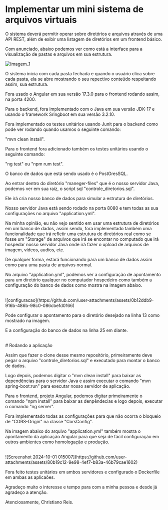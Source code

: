 # Implementar um mini sistema de arquivos virtuais

<p>O sistema deverá permitir operar sobre diretórios e arquivos através de uma API REST, além de exibir uma listagem de diretórios em um frontend básico.</p>
<p>Com anunciado, abaixo podemos ver como está a interface para a visualização de pastas e arquivos em sua estrutura.</p>

![Imagem_1](https://github.com/user-attachments/assets/a32f7c46-bc11-4d56-8970-fb933ce44248)

<p>O sistema inicia com cada pasta fechada e quando o usuário clica sobre cada pasta, ela se abre mostrando o seu repectivo conteúdo respeitando assim, sua estrutura.</p>
<p>Fora usado o Angular em sua versão 17.3.0 para o frontend rodando assim, na porta 4200.</p>
<p>Para o backend, fora implementado com o Java em sua versão JDK-17 e usando o framework Sringboot em sua versão 3.2.10.</p>
<p>Fora implementado os testes unitários usando Junit para o backend como pode ver rodando quando usamos o seguinte comando:</p>
<p>"mvn clean install".</p>
<p>Para o frontend fora adicionado também os testes unitários usando o seguinte comando:</p>
<p>"ng test" ou "npm rum test".</p>
<p>O banco de dados que está sendo usado é o PostGresSQL.</p>
<p>Ao entrar dentro do diretório "maneger-files" que é o nosso servidor Java, podemos ver em sua raiz, o script sql "controle_diretorios.sql".</p>
<p>Ele irá cria nosso banco de dados para simular a estrutura de diretórios.</p>
<p>Nosso servidor Java está sendo rodado na porta 8080 e tem todas as sua configurações no arquivo "application.yml".</p>
<p>Na minha opinião, eu não vejo sentido em usar uma estrutura de diretórios em um banco de dados, assim sendo, fora implementado também uma funcionalidade que irá refletir uma estrutura de diretórios real como se fosse um "Storage" de arquivos que irá se encontar no computado que irá hospedar nosso servidor Java onde irá fazer o upload de arquivos de imagem, vídeos, audios, etc.</p>
<p>De qualquer forma, estará funcionando para um banco de dados assim como para uma pasta de arquivos normal.</p>
<p>No arquivo  "application.yml", podemos ver a configuração de apontamento para um diretório qualquer no computador hospedeiro como também a configuração do banco de dados como mostra na imagem abaixo.</p>
<br>
![configuracao](https://github.com/user-attachments/assets/0b12ddb9-916b-486b-98c0-086cbefd0166)
<br>
<p>Pode configurar o apontamento para o diretório desejado na linha 13 como mostrado na imagem.</p>
<p>E a configuração do banco de dados na linha 25 em diante.</p>
<br>
# Rodando a aplicação
<br>
<p>Assim que fazer o clone desse mesmo repositório, primeiramente deve pegar o arquivo "controle_diretorios.sql" e executado para montar o banco de dados.</p>
<p>Logo depois, podemos digitar o "mvn clean install" para baixar as dependências para o servidor Java e assim executar o comando "mvn spring-boot:run" para executar nosso servidor de aplicação.</p>
<p>Para o frontend, projeto Angular, podemos digitar primeiramente o comando "npm install" para baixar as denpêndecias e logo depois, executar o comando "ng server".</p>
<p>Fora implementado todas as configurações para que não ocorra o bloqueio de "CORS-Origin" na classe "CorsConfig".</p>
<p>Na imagem abaixo do arquivo "application.yml" também mostra o apontamento da aplicação Angular para que seja de fácil configuração em outros ambientes como homologação e produção.</p>
<br>
 ![Screenshot 2024-10-01 015007](https://github.com/user-attachments/assets/80b19c12-9e98-4ef7-b83a-46b79cae1602)
<br>
<p>Fora feito testes unitários em ambos servidores e configurado o Dockerfile em ambas as aplicaões.</p>

<p>Agradeço muito o interesse e tempo para com a minha pessoa e desde já agradeço a atenção.</p>
<p>Atenciosamente, Christiano Reis.</p>


 
